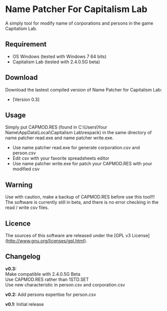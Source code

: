 Name Patcher For Capitalism Lab
===============================

A simply tool for modify name of corporations and persons in the game Capitalism Lab.

Requirement
-----------
- OS Windows (tested with Windows 7 64 bits)
- Capitalism Lab (tested with 2.4.0.5G beta)

Download
--------
Download the lastest compiled version of Name Patcher for Capitalism Lab:
- [Version 0.3] 

Usage
-----
Simply put CAPMOD.RES (found in C:\Users\Your Name\AppData\Local\Capitalism Lab\respack) in the same directory of name patcher read.exe and name patcher write.exe.
- Use name patcher read.exe for generate corporation.csv and person.csv
- Edit csv with your favorite spreadsheets editor
- Use name patcher write.exe for patch your CAPMOD.RES with your modified csv

Warning
-------
Use with caution, make a backup of CAPMOD.RES before use this tool!!! The software is currently still in beta, and there is no error checking in the read / write csv files.

Licence
-------
The sources of this software are released under the [GPL v3 License] (http://www.gnu.org/licenses/gpl.html).


Changelog
---------
**v0.3:**  
Make compatible with 2.4.0.5G Beta  
Use CAPMOD.RES rather than 1STD.SET  
Use new characteristic in person.csv and corporation.csv  

**v0.2:**
Add persons expertise for person.csv

**v0.1:**
Initial release
